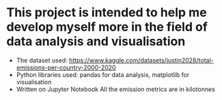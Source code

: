 # This project is intended to help me develop myself more in the field of data analysis and visualisation
* The dataset used: https://www.kaggle.com/datasets/justin2028/total-emissions-per-country-2000-2020
* Python libraries used: pandas for data analysis, matplotlib for visualisation
* Written on Jupyter Notebook
All the emission metrics are in kilotonnes 
